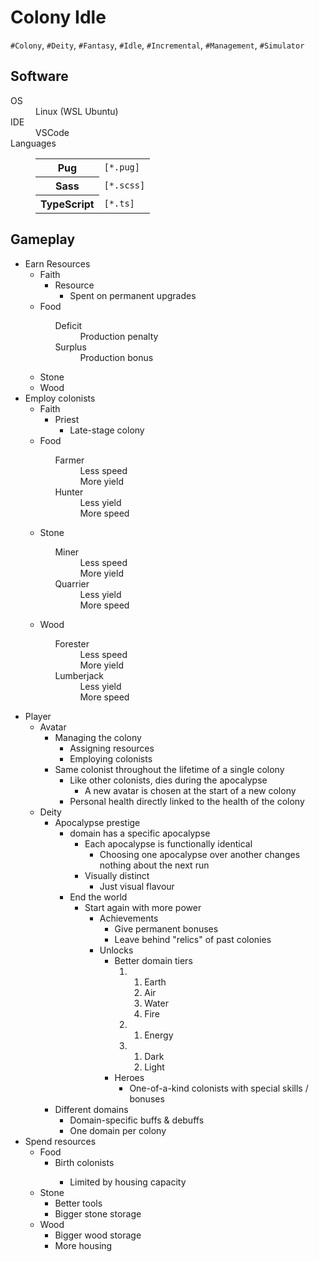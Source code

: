 <!DOCTYPE html><html lang="en"><head><meta charset="UTF-8"><link href="style.css" rel="stylesheet"></head><body><h1>Colony Idle</h1><code>#Colony</code><span>,&#x20;</span><code>#Deity</code><span>,&#x20;</span><code>#Fantasy</code><span>,&#x20;</span><code>#Idle</code><span>,&#x20;</span><code>#Incremental</code><span>,&#x20;</span><code>#Management</code><span>,&#x20;</span><code>#Simulator</code><h2>Software</h2><dl><div><dt>OS</dt><dd>Linux (WSL Ubuntu)</dd></div><div><dt>IDE</dt><dd>VSCode</dd></div><div><dt>Languages</dt><dd><table><tr><th>Pug</th><td><code>[*.pug]</code></td></tr><tr><th>Sass</th><td><code>[*.scss]</code></td></tr><tr><th>TypeScript</th><td><code>[*.ts]</code></td></tr></table></dd></div></dl><h2>Gameplay</h2><ul><li><span>Earn Resources</span><ul><li><span>Faith</span><ul><li><Prestige>Resource</Prestige><ul><li>Spent on permanent upgrades</li></ul></li></ul></li><li><span>Food</span><ul><dl><dt>Deficit</dt><dd>Production penalty</dd><dt>Surplus</dt><dd>Production bonus</dd></dl></ul></li><li>Stone</li><li>Wood</li></ul></li><li><span>Employ colonists</span><ul><li><span>Faith</span><ul><li><span>Priest</span><ul><li>Late-stage colony</li></ul></li></ul></li><li><span>Food</span><ul><dl><dt>Farmer</dt><dd>Less speed</dd><dd>More yield</dd><dt>Hunter</dt><dd>Less yield</dd><dd>More speed</dd></dl></ul></li><li><span>Stone</span><ul><dl><dt>Miner</dt><dd>Less speed</dd><dd>More yield</dd><dt>Quarrier</dt><dd>Less yield</dd><dd>More speed</dd></dl></ul></li><li><span>Wood</span><ul><dl><dt>Forester</dt><dd>Less speed</dd><dd>More yield</dd><dt>Lumberjack</dt><dd>Less yield</dd><dd>More speed</dd></dl></ul></li></ul></li><li><span>Player</span><ul><li><span>Avatar</span><ul><li><span>Managing the colony</span><ul><li>Assigning resources</li><li>Employing colonists</li></ul></li><li><span>Same colonist throughout the lifetime of a single colony</span><ul><li><span>Like other colonists, dies during the apocalypse</span><ul><li>A new avatar is chosen at the start of a new colony</li></ul></li><li>Personal health directly linked to the health of the colony</li></ul></li></ul></li><li><span>Deity</span><ul><li><span>Apocalypse prestige</span><ul><li><Each>domain has a specific apocalypse</Each><ul><li><span>Each apocalypse is functionally identical</span><ul><li>Choosing one apocalypse over another changes nothing about the next run</li></ul></li><li><span>Visually distinct</span><ul><li>Just visual flavour</li></ul></li></ul></li><li><span>End the world</span><ul><li><span>Start again with more power</span><ul><li><span>Achievements</span><ul><li>Give permanent bonuses</li><li>Leave behind "relics" of past colonies</li></ul></li><li><span>Unlocks</span><ul><li><span>Better domain tiers</span><ol><li><ol><li>Earth</li><li>Air</li><li>Water</li><li>Fire</li></ol></li><li><ol><li>Energy</li></ol></li><li><ol><li>Dark</li><li>Light</li></ol></li></ol></li><li><span>Heroes</span><ul><li>One-of-a-kind colonists with special skills / bonuses</li></ul></li></ul></li></ul></li></ul></li></ul></li><li><span>Different domains</span><ul><li>Domain-specific buffs &amp; debuffs</li><li>One domain per colony</li></ul></li></ul></li></ul></li><li><span>Spend resources</span><ul><li><span>Food</span><ul><li>Birth colonists</li><ul><li>Limited by housing capacity</li></ul></ul></li><li><span>Stone</span><ul><li>Better tools</li><li>Bigger stone storage</li></ul></li><li><span>Wood</span><ul><li>Bigger wood storage</li><li>More housing</li></ul></li></ul></li></ul></body></html>
